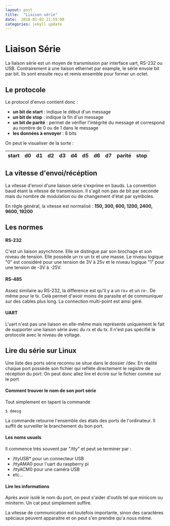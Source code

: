 ```yaml
---
layout: post
title:  "Liaison série"
date:  2018-01-02 21:59:00
categories: jekyll update
---
```


# Liaison Série

La liaison série est un moyen de transmission par interface uart, RS-232 ou USB. Contrairement à une liaison ethernet par example, le série envoie bit par bit. Ils sont ensuite reçu et remis ensemble pour former un octet.

## Le protocole
Le protocol d'envoi contient donc : 

- **un bit de start** : indique le début d'un message
- **un bit de stop** : indique la fin d'un message
- **un bit de parité** : permet de vérifier l'intégrité du message et correspond au nombre de 0 ou de 1 dans le message
- **les données à envoyer** : 8 bits

On peut le visualiser de la sorte : 

|start|d0|d1|d2|d3|d4|d5|d6|d7|parité|stop|
|-----|--|--|--|--|--|--|--|--|------|----|

## La vitesse d'envoi/récéption
La vitesse d'envoi d'une liaison série s'exprime en bauds.
La convention baud étant la vitesse de transmission. Il s'agit non pas de bit par seconde mais du nombre de modulation ou de changement d'état par symboles.

En rêgle général, la vitesse est normalisé : 
**150, 300, 600, 1200, 2400, 9600, 19200**

## Les normes
#### RS-232
C'est un liaison asynchrone. Elle se distingue par son brochage et son niveau de tension. Elle possède un rx un tx et une masse. Le niveau logique "0" est considéré pour une tension de 3V à 25v et le niveau logique "1" pour une tension de -3V à -25V.

#### RS-485
Assez similaire au RS-232, la difference est qu'il y a un rx+ et un rx-. De même pour le tx. Celà permet d'avoir moins de parasite et de communiquer sur des cables plus long. La connection multi-point est ainsi géré.

#### UART 
L'uart n'est pas une liaison en elle-même mais représente uniquement le fait de supporter une liaison série avec du rx et du tx. Il n'est pas spécifié le protocole avec le niveau de voltage.

## Lire du série sur Linux
Une liste des ports série reconnu se situe dans le dossier /dev. En réalité chaque port possède son fichier qui reflète directement le registre de récéption du port. On peut donc allez lire et écrire sur le fichier comme sur le port
#### Comment trouver le nom de son port série
Tout simplement en tapant la commande 

    $ dmesg

La commande retourne l'ensemble des états des ports de l'ordinateur.
Il suffit de surveiller le branchement du bon port.

#### Les noms usuels

Il commence très souvent par "/tty" et peut se terminer par : 

- /ttyUSB* pour un connecteur USB
- /ttyAMA0 pour l'uart du raspberry pi
- /ttyACM0 pour une caméra USB
- etc...

#### Lire les informations
Après avoir isolé le nom du port, on peut s'aider d'outils tel que minicom ou miniterm. Un cat peut simplement suffire. 

La vitesse de communication est toutefois importante, sinon des caractères spéciaux peuvent apparaitre et on peut s'en prendre qu'a nous même.
